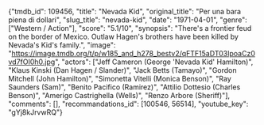 {"tmdb_id": 109456, "title": "Nevada Kid", "original_title": "Per una bara piena di dollari", "slug_title": "nevada-kid", "date": "1971-04-01", "genre": ["Western / Action"], "score": "5.1/10", "synopsis": "There's a frontier feud on the border of Mexico. Outlaw Hagen's brothers have been killed by Nevada's Kid's family.", "image": "https://image.tmdb.org/t/p/w185_and_h278_bestv2/qFTF15aDT03IpoaCz0vd7fOI0h0.jpg", "actors": ["Jeff Cameron (George 'Nevada Kid' Hamilton)", "Klaus Kinski (Dan Hagen / Slander)", "Jack Betts (Tamayo)", "Gordon Mitchell (John Hamilton)", "Simonetta Vitelli (Monica Benson)", "Ray Saunders (Sam)", "Benito Pacifico (Ramirez)", "Attilio Dottesio (Charles Benson)", "Amerigo Castrighella (Wells)", "Renzo Arbore (Sheriff)"], "comments": [], "recommandations_id": [100546, 56514], "youtube_key": "gYj8kJrvwRQ"}